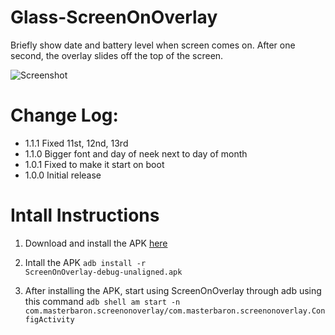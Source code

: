 Glass-ScreenOnOverlay
=====================

Briefly show date and battery level when screen comes on. After one second, the overlay slides off the top of the screen.

![Screenshot](https://github.com/TheMasterBaron/Glass-ScreenOnOverlay/blob/master/device-2013-12-08-200050.png?raw=true)

Change Log:
===========
* 1.1.1 Fixed 11st, 12nd, 13rd
* 1.1.0 Bigger font and day of neek next to day of month
* 1.0.1 Fixed to make it start on boot
* 1.0.0 Initial release


Intall Instructions
===================
1. Download and install the APK [here](https://github.com/TheMasterBaron/Glass-ScreenOnOverlay/raw/master/ScreenOnOverlay-debug-unaligned.apk)

2. Intall the APK
<code>adb install -r ScreenOnOverlay-debug-unaligned.apk</code>
3. After installing the APK, start using ScreenOnOverlay through adb using this command
<code>adb shell am start -n com.masterbaron.screenonoverlay/com.masterbaron.screenonoverlay.ConfigActivity</code>
  
